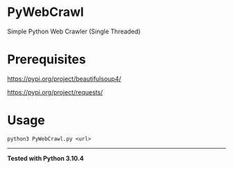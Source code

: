 # PyWebCrawl
Simple Python Web Crawler (Single Threaded)

# Prerequisites
https://pypi.org/project/beautifulsoup4/

https://pypi.org/project/requests/

# Usage
```python3 PyWebCrawl.py <url>```

----

**Tested with Python 3.10.4**
